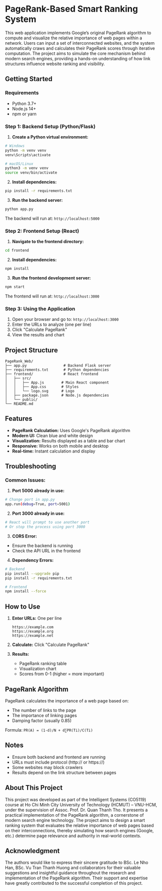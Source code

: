 # PageRank-Based Smart Ranking System

This web application implements Google’s original PageRank algorithm to compute and visualize the relative importance of web pages within a network. Users can input a set of interconnected websites, and the system automatically craws and calculates their PageRank scores through iterative computation. The project aims to simulate the core mechanism behind modern search engines, providing a hands-on understanding of how link structures influence website ranking and visibility.

## Getting Started

### Requirements
- Python 3.7+
- Node.js 14+
- npm or yarn

### Step 1: Backend Setup (Python/Flask)

1. **Create a Python virtual environment:**
```bash
# Windows
python -m venv venv
venv\Scripts\activate

# macOS/Linux
python3 -m venv venv
source venv/bin/activate
```

2. **Install dependencies:**
```bash
pip install -r requirements.txt
```

3. **Run the backend server:**
```bash
python app.py
```

The backend will run at: `http://localhost:5000`

### Step 2: Frontend Setup (React)

1. **Navigate to the frontend directory:**
```bash
cd frontend
```

2. **Install dependencies:**
```bash
npm install
```

3. **Run the frontend development server:**
```bash
npm start
```

The frontend will run at: `http://localhost:3000`

### Step 3: Using the Application

1. Open your browser and go to: `http://localhost:3000`
2. Enter the URLs to analyze (one per line)
3. Click "Calculate PageRank"
4. View the results and chart

## Project Structure

```
PageRank_Web/
├── app.py                 # Backend Flask server
├── requirements.txt       # Python dependencies
├── frontend/              # React frontend
│   ├── src/
│   │   ├── App.js        # Main React component
│   │   ├── App.css       # Styles
│   │   └── logo.svg      # Logo
│   ├── package.json      # Node.js dependencies
│   └── public/
└── README.md
```

## Features

- **PageRank Calculation:** Uses Google's PageRank algorithm
- **Modern UI:** Clean blue and white design
- **Visualization:** Results displayed as a table and bar chart
- **Responsive:** Works on both mobile and desktop
- **Real-time:** Instant calculation and display

## Troubleshooting

### Common Issues:

1. **Port 5000 already in use:**
```bash
# Change port in app.py
app.run(debug=True, port=5001)
```

2. **Port 3000 already in use:**
```bash
# React will prompt to use another port
# Or stop the process using port 3000
```

3. **CORS Error:**
- Ensure the backend is running
- Check the API URL in the frontend

4. **Dependency Errors:**
```bash
# Backend
pip install --upgrade pip
pip install -r requirements.txt

# Frontend
npm install --force
```

## How to Use

1. **Enter URLs:** One per line
   ```
   https://example.com
   https://example.org
   https://example.net
   ```

2. **Calculate:** Click "Calculate PageRank"

3. **Results:**
   - PageRank ranking table
   - Visualization chart
   - Scores from 0-1 (higher = more important)

## PageRank Algorithm

PageRank calculates the importance of a web page based on:
- The number of links to the page
- The importance of linking pages
- Damping factor (usually 0.85)

Formula: `PR(A) = (1-d)/N + d∑PR(Ti)/C(Ti)`

## Notes

- Ensure both backend and frontend are running
- URLs must include protocol (http:// or https://)
- Some websites may block crawlers
- Results depend on the link structure between pages

## About This Project

This project was developed as part of the Intelligent Systems (CO5119) course at Ho Chi Minh City University of Technology (HCMUT) – VNU-HCM, under the supervision of Assoc. Prof. Dr. Quan Thanh Tho. It presents a practical implementation of the PageRank algorithm, a cornerstone of modern search engine technology. The project aims to design a smart ranking system that evaluates the relative importance of web pages based on their interconnections, thereby simulating how search engines (Google, etc.) determine page relevance and authority in real-world contexts.

## Acknowledgment

The authors would like to express their sincere gratitude to BSc. Le Nho Han, BSc. Vu Tran Thanh Huong and collaborators for their valuable suggestions and insightful guidance throughout the research and implementation of the PageRank algorithm. Their support and expertise have greatly contributed to the successful completion of this project.


